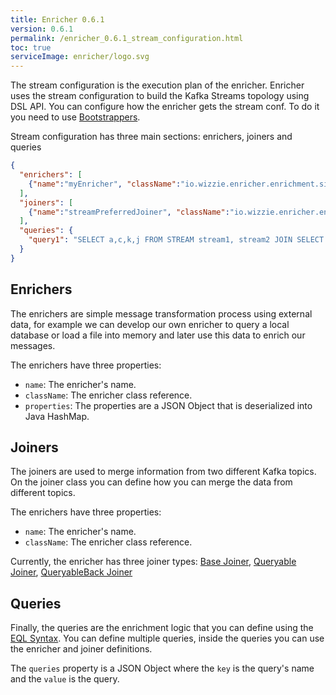 ```yaml
---
title: Enricher 0.6.1
version: 0.6.1
permalink: /enricher_0.6.1_stream_configuration.html
toc: true
serviceImage: enricher/logo.svg
---
```


The stream configuration is the execution plan of the enricher. Enricher uses the stream configuration to build the Kafka Streams topology using DSL API. You can configure how the enricher gets the stream conf. To do it you need to use [Bootstrappers](/enricher_{{page.version}}_bootstrapper.html).

Stream configuration has three main sections: enrichers, joiners and queries

```json
{
  "enrichers": [
    {"name":"myEnricher", "className":"io.wizzie.enricher.enrichment.simple.MyCustomEnricher", "properties":{"property1":"value1", "property2":"value2"}}
  ],
  "joiners": [
    {"name":"streamPreferredJoiner", "className":"io.wizzie.enricher.enrichment.join.impl.StreamPreferredJoiner"}
  ],
  "queries": {
    "query1": "SELECT a,c,k,j FROM STREAM stream1, stream2 JOIN SELECT v FROM TABLE table1 USING streamPreferredJoiner INSERT INTO TABLE output"
  }
}
```

## Enrichers

The enrichers are simple message transformation process using external data, for example we can develop our own enricher to query a local database or load a file into memory and later use this data to enrich our messages.

The enrichers have three properties:
* `name`: The enricher's name.
* `className`: The enricher class reference.
* `properties`: The properties are a JSON Object that is deserialized into Java HashMap.

## Joiners

The joiners are used to merge information from two different Kafka topics. On the joiner class you can define how you can merge the data from different topics.

The enrichers have three properties:
* `name`: The enricher's name.
* `className`: The enricher class reference.

Currently, the enricher has three joiner types: [Base Joiner](/enricher_{{page.version}}_joiners.html#base-joiner), [Queryable Joiner](/enricher_{{page.version}}_joiners.html#queryable-joiner), [QueryableBack Joiner](/enricher_{{page.version}}_joiners.html#queryableback-joiner)

## Queries

Finally, the queries are the enrichment logic that you can define using the [EQL Syntax](/enricher_{{page.version}}_eql_syntax.html). You can define multiple queries, inside the queries you can use the enricher and joiner definitions.

The `queries` property is a JSON Object where the `key` is the query's name and the `value` is the query.

